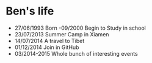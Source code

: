 Ben's life
===============

- 27/06/1993 Born
-09/2000 Begin to Study in school
- 23/07/2013 Summer Camp in Xiamen
- 14/07/2014 A travel to Tibet
- 01/12/2014 Join in GitHub
- 03/2014-2015 Whole bunch of interesting events
